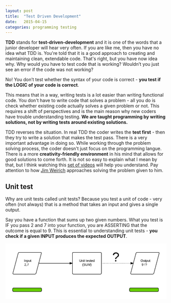 ```yaml
---
layout: post
title:  "Test Driven Development"
date:   2015-04-15
categories: programming testing
---
```


<strong>TDD</strong> stands for <strong>test-driven-development</strong> and it is one of the words that a junior developer will hear very often. If you are like me, then you have no idea what TDD is. You're told that it is a good approach to creating and maintaining clean, extendable code. That's right, but you have now idea why. Why would you have to test code that is working? Wouldn’t you just see an error if the code was not working?

No! You don’t test whether the syntax of your code is correct - <strong>you test if the LOGIC of your code is correct</strong>.

This means that in a way, writing tests is a lot easier than writing functional code. You don't have to write code that solves a problem - all you do is check whether existing code actually solves a given problem or not. This requires a shift of perspectives and is the main reason why new coders have trouble understanding testing.<strong> We are taught programming by writing solutions, not by writing tests around existing solutions.</strong>

TDD reverses the situation. In real TDD the coder writes the **test first** - then they try to write a solution that makes the test pass. There is a very important advantage in doing so. While working through the problem solving process, the coder doesn't just focus on the programming langue. There is a more **creativity-friendly environment** in his mind that allows for good solutions to come forth. It is not so easy to explain what I mean by that, but I think watching this <a href="http://www.pluralsight.com/courses/play-by-play-jim-weirich" target="_blank">set of videos</a> will help you understand. Pay attention to how <a href="http://en.wikipedia.org/wiki/Jim_Weirich" target="_blank">Jim Weirich</a> approaches solving the problem given to him.

<h2>Unit test</h2>

Why are unit tests called unit tests? Because you test a unit of code - very often (not always) that is a method that takes an input and gives a single output.

Say you have a function that sums up two given numbers. What you test is IF you pass 2 and 7 into your function, you are ASSERTING that the outcome is equal to 9. This is essential to understanding unit tests - <strong>you check if a given INPUT produces the expected OUTPUT</strong>.

![Unit test diagram](/assets/unit-test.png)
